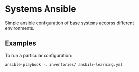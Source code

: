 Systems Ansible
===============


Simple ansible configuration of base systems accorss different environments.


Examples
--------

To run a particular configuration:
```
ansible-playbook -i inventories/ ansbile-learning.yml
```




